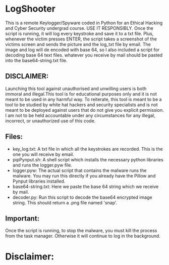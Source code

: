 # LogShooter
This is a remote Keylogger/Spyware coded in Python for an Ethical Hacking and Cyber Security undergrad course. USE IT RESPONSIBLY. Once the script is running, it will log every keystroke and save it to a txt file. Plus, whenever the victim presses ENTER, the script takes a screenshot of the victims screen and sends the picture and the log_txt file by email. The image and log will de encoded with base 64, so I also  included a script for decoding base 64 text files. whatever you receive by mail should be pasted into the base64-string.txt file.

## DISCLAIMER:
Launching this tool against unauthorised and unwilling users is both immoral and illegal.This tool is for educational purposes only and it is not meant to be used in any harmful way. To reiterate, this tool is meant to be a tool to be studied by white hat hackers and security specialists and is not meant to be deployed against users that do not give you explicit permission. I am not to be held accountable under any circumstances for any illegal, incorrect, or unauthorized use of this code.   

## Files:

* key_log.txt: A txt file in which all the keystrokes are recorded. This is the one you will receive by email. 
* pipPynput.sh: A shell script which installs the necessary python libraries and runs the logger.pyw file.
* logger.pyw: The actual script that contains the malware runs the malware. You may run this directly if you already have the Pillow and Pynput libraries installed.
* base64-string.txt: Here we paste the base 64 string which we receive by mail. 
* decoder.py: Run this script to decode the base64 encrypted image string. This should return a .png file named 'snap'.

## Important:
Once the script is running, to stop the malware, you must kill the process from the task manager. Otherwise it will continue to log in the background.

# Disclaimer:





